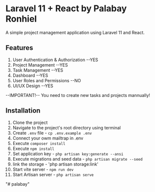 # Laravel 11 + React by Palabay Ronhiel
A simple project management application using Laravel 11 and React.

## Features
1. User Authentication & Authorization --YES
2. Project Management --YES
3. Task Management --YES
4. Dashboard --YES
5. User Roles and Permissions --NO
6. UI/UX Design --YES

--IMPORTANT!--
You need to create new tasks and projects mannually!

## Installation
1. Clone the project 
2. Navigate to the project's root directory using terminal
3. Create `.env` file - `cp .env.example .env`
4. Connect your owm mailtrap in .env
5. Execute `composer install`
6. Execute `npm install`
7. Set application key - `php artisan key:generate --ansi`
8. Execute migrations and seed data - `php artisan migrate --seed`
9. link the storage - 'php artisan storage:link'
10. Start vite server - `npm run dev`
11. Start Artisan server - `php artisan serve`

"# palabay" 
